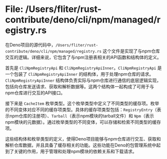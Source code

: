 # File: /Users/fliter/rust-contribute/deno/cli/npm/managed/registry.rs

在Deno项目的源代码中，`/Users/fliter/rust-contribute/deno/cli/npm/managed/registry.rs` 这个文件是实现了与npm仓库交互的逻辑。详细来说，它包含了与npm注册表相关的API函数和结构体的定义。

首先是 `CliNpmRegistryApi` 和 `CliNpmRegistryApiInner`。`CliNpmRegistryApi` 是一个包装了 `CliNpmRegistryApiInner` 的结构体，用于处理npm仓库的请求。`CliNpmRegistryApiInner` 结构体负责实际与npm仓库进行通信的底层逻辑实现，包括向仓库发送请求、获取和解析数据等。这两个结构体一起构成了可用于与npm仓库进行交互的API接口。

接下来是 `CacheItem` 枚举类型。这个枚举类型中定义了不同类型的缓存项。枚举的不同变体对应不同的缓存项类型。具体的缓存项类型包括：`RegistryEntry`（表示npm仓库的注册项）、`Tarball`（表示npm模块的tarball文件）和 `Npm`（表示npm模块的元数据）。通过枚举类型的不同变体，可以存储和检索不同类型的缓存项。

这些结构体和枚举类型的定义，使得Deno项目能够与npm仓库进行交互、获取和解析仓库数据，并且具备了缓存相关的功能。这些功能在Deno的包管理系统中起到了关键的作用，用于管理和处理npm模块的依赖关系和下载请求。

